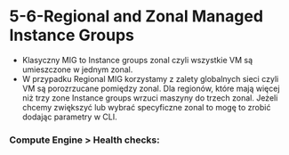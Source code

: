 # 5-6-Regional and Zonal Managed Instance Groups

- Klasyczny MIG to Instance groups zonal czyli wszystkie VM są umieszczone w jednym zonal.
- W przypadku Regional MIG korzystamy z zalety globalnych sieci czyli VM są porozrzucane pomiędzy zonal. Dla regionów, które mają więcej niż trzy zone Instance groups wrzuci maszyny do trzech zonal. Jeżeli chcemy zwiększyć lub wybrać specyficzne zonal to mogę to zrobić dodając parametry w CLI.

### Compute Engine > Health checks:
